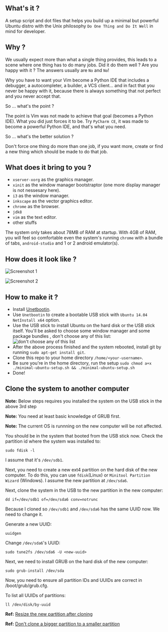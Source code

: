 ## What's it ?

A setup script and dot files that helps you build up a minimal but powerful Ubuntu distro with the Unix philosophy `Do One Thing and Do It Well` in mind for developer.

## Why ?

We usually expect more than what a single thing provides, this leads to a scene where one thing has to do many jobs. Did it do them well ? Are you happy with it ? The answers usually are `No` and `No`!

Why you have to want your Vim become a Python IDE that includes a debugger, a autocompleter, a builder, a VCS client... and in fact that you never be happy with it, because there is always something that not perfect and you never accept that.

So ... what's the point ?

The point is Vim was not made to achieve that goal (becomes a Python IDE). What you did just forces it to be. Try `PyCharm CE`, it was made to become a powerful Python IDE, and that's what you need.

So ... what's the better solution ?

Don't force one thing do more than one job, if you want more, create or find a new thing which should be made to do that job.

## What does it bring to you ?

* `xserver-xorg` as the graphics manager.
* `xinit` as the window manager bootstraptor (one more display manager is not nessesary here).
* `i3` as the window manager.
* `inkscape` as the vector graphics editor.
* `chrome` as the browser.
* `jdk8`
* `vim` as the text editor.
* other stuffs

The system only takes about 78MB of RAM at startup. With 4GB of RAM, you will feel so comfortable even the system's running `chrome` with a bundle of tabs, `android-studio` and 1 or 2 android emulator(s).

## How does it look like ?

![Screenshot 1](https://lh3.googleusercontent.com/QNVX5KH2fE2-RTsp8mUwhoDBTzMuOBAnU7xgz28ArBSGxCCz1dluKEr3xYQyQugoCJy-q1Qk-HQOWuZBB-PTXU1Bh7z7xK4gQUJM5VsXJZHKJnIp104Hn9Z1C8wIxfFh_vRHxv8trFbpEifY81lfl5ira3_0VC8OBBxZ_UBFa8rIj1iAMwjsIZ9QtPLXieqk0LzeGVd13H5-mmlJM2hWqmDZB2wjHnKaT_cTqIFgf2dJKr9_wXKeYOCn37iilsCLFBrVikzeBejEaypjAZW_DigzVM0owOvrIX9LOR1yPnz2UNWmsMCYzriC2GHzkCEJFa4FXFb2r31hjL3FYDmpB7A7NNP_aajItl6_BscqzQH6GUvunm6XT9m1R6EyP9w_SSaIT7KE73lbiKgTOAG4KQy5JMZtz5JGtNWtKh5H3wAhOGYFOg_ejGLjbHUYGL1KRS6SlbuK8cWSVA1x25feiAHiQRAaIv50oIrCShid8NUD9osg9kHu6VpzUYtNDskIxMW21So9vXL9wFpGhQBGgUK22wJ9L30Z8urn4bCkWJA=w1259-h707-no)

![Screenshot 2](https://lh3.googleusercontent.com/g8bITQ3rQbipYiSUBfYYLKQDtZjnb-sTGmqGGQNiUoGFsNjX_x31o6hGUMO0puvDgwHpv3aQUQTmhmdV_Mma7JIpSiltbXZqhHfTdW5KxDbi5DqKuZJokQ_EvNfcHBCcGu8P3csBiVfbnI7LuT59l3LifUHWivZu0T_LTTgWRT3fQYt1ye5Ze9JxdUl14iNYWXDDSDQVAplsB4ABNQ8A9Wj4eYLm30UiNFDYb_sfuNQvHqEPbU2FJ7eZqIIV5kgO1dK4Zs_vfj2QoEJKHluplK1CvdL4iUqsl_4tkEeWtkuvDR6YyeKfHO0JnOXR9IrgirGNxjx6JXExx7ZhJRomXCFWLdN4wtQjXo0d0LzzIhDV6QDLl_4B22LNFj5eUDIeOVHbkPeP5tcw3_A5yuXZSYKu23QC5j1dkxri72iTNv1f9i-XeYrxR5jzJWhToV6WMGZM2NrRsc6C-V-44L4wWYG726izuLNYEBFTzWYyH8G6jkUZdQZfqZdkALGMAz1BOiOz3VP1ZgZsFclSos1Bp4pxOmBZbPo7Bh9Oobs2RSk=w1189-h668-no)

## How to make it ?

* Install [Unetbootin](http://unetbootin.github.io/).
* Use `Unetbootin` to create a bootable USB stick with `Ubuntu 14.04 NetInstall x64` option.
* Use the USB stick to install Ubuntu on the hard disk or the USB stick itself. You'll be asked to choose some window manager and some package bundles , don't choose any of this list:
![don't choose any of this list](http://i.stack.imgur.com/Nu44s.jpg)
* After the above process finished and the system rebooted, install git by running `sudo apt-get install git`.
* Clone this repo to your home directory `/home/<your-username>`.
* Be sure you're in the home directory, run the setup `sudo chmod a+x ./minimal-ubuntu-setup.sh && ./minimal-ubuntu-setup.sh`
* Done!

## Clone the system to another computer

**Note:** Below steps requires you installed the system on the USB stick in the above 3rd step

**Note:** You need at least basic knowledge of GRUB first.

**Note:** The current OS is runnning on the new computer will be not affected.

You should be in the system that booted from the USB stick now. Check the partition id where the system was installed to:

`sudo fdisk -l`

I assume that it's `/dev/sdb1`.

Next, you need to create a new ext4 partition on the hard disk of the new computer. To do this, you can use `fdisk`(Linux) or `Minitool Partition Wizard` (Windows). I assume the new partition at `/dev/sda6`.

Next, clone the system in the USB to the new partition in the new computer:

`dd if=/dev/sdb1 of=/dev/sda6 conv=notrunc`

Because I cloned so `/dev/sdb1` and `/dev/sda6` has the same UUID now. We need to change it.

Generate a new UUID:

`uuidgen`

Change `/dev/sda6`'s UUID:

`sudo tune2fs /dev/sda6 -U <new-uuid>`

Next, we need to install GRUB on the hard disk of the new computer:

`sudo grub-install /dev/sda`

Now, you need to ensure all partition IDs and UUIDs are correct in /boot/grub/grub.cfg.

To list all UUIDs of partitions:

`ll /dev/disk/by-uuid`


**Ref:** [Resize the new partition after cloning](http://askubuntu.com/questions/173907/when-cloning-ext4-partition-with-the-dd-command-to-a-bigger-partition-free-spa)

**Ref:** [Don't clone a bigger partition to a smaller partition](http://askubuntu.com/questions/409204/how-to-clone-to-a-smaller-harddisk)
